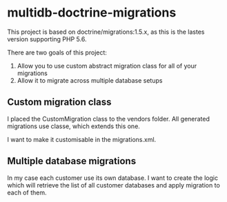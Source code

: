 # multidb-doctrine-migrations
This project is based on doctrine/migrations:1.5.x, as this is the lastes version supporting PHP 5.6.

There are two goals of this project:
1. Allow you to use custom abstract migration class for all of your migrations
2. Allow it to migrate across multiple database setups

## Custom migration class
I placed the CustomMigration class to the vendors folder.
All generated migrations use classe, which extends this one.

I want to make it customisable in the migrations.xml.

## Multiple database migrations
In my case each customer use its own database. I want to create the logic which will retrieve the list of all customer databases and apply migration to each of them.

